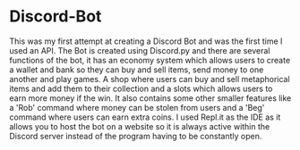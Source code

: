 # Discord-Bot
This was my first attempt at creating a Discord Bot and was the first time I used an API. The Bot is created using Discord.py and there are several functions of the bot, it has an economy system which allows users to create a wallet and bank so they can buy and sell items, send money to one another and play games. A shop where users can buy and sell metaphorical items and add them to their collection and a slots which allows users to earn more money if the win. It also contains some other smaller features like a 'Rob' command where money can be stolen from users and a 'Beg' command where users can earn extra coins.  I used Repl.it as the IDE as it allows you to host the bot on a website so it is always active within the Discord server instead of the program having to be constantly open.  
